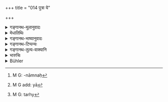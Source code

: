 +++
title = "014 पुत्रा ये"

+++

<details><summary>गङ्गानथ-मूलानुवादः</summary>

The sons of twice-born men from women of the next lower caste, who have been enunciated in due order, are called by the name of the lower caste, on account of the taint attaching to their mothers.—(14)
</details>

<details><summary>मेधातिथिः</summary>

यथा ब्राह्मणात् क्षत्रियायां वैश्यायां च एवं क्षत्रियाद् उभयोस् तान् **अनन्तरनाम्ना**[^६७] **प्रचक्षते** । अनन्तरा अनुलोमा[^६८] जातिः समाना तेषाम्, मातृजातीया इत्य् अर्थः । **अनन्तर**ग्रहणम् अविवक्षितम् । अत एवाह **मातृदोषाद्** इति । पितृजात्युत्कर्षेण नो दुष्यन्ते । अतश् च सत्य् अपि वर्णसंकरत्वे वचनान् मातृजात्याः स्मृताः । संस्कारास् तेषु कर्तव्या इत्य् उक्तं भवति । न ह्य्[^६९] एतद् वचनम् अन्तरेण क्षत्रियादिसंस्कारास् तेषु लभ्यन्ते, अश्वतरवज् जात्यन्तरत्वात् । वचनेन तु मातृजाताव् उक्तायाम् अदोषः ॥ १०.१४ ॥


[^६९]:
     M G: tarhy


[^६८]:
     M G add: yā


[^६७]:
     M G: -nāmnaḥ
</details>

<details><summary>गङ्गानथ-भाष्यानुवादः</summary>

The child born of the *Brāhmaṇa* on the *Kṣatriya* or the *Vaiśya*
mother, as also one born of the *Kṣatriya* father from the *Vaiśya* or
the *Śūdra* mother,—they call by the name of the lower caste; *i.e*.,
their caste is the next lower in the natural order; which means that
they are of their mother’s caste.

Ṃuch significance is not meant to attach to the term ‘next lower,’ hence
it is added—‘on *account of the taint attaching to their mothers*.’ That
is they are not affected by the superior caste of their father. Hence,
even though in reality they belong to ‘mixed castes,’ yet they have been
declared to be of their mother’s caste. And this means that the proper
sacramental rites should be performed. Apart from the present text,
there is nothing to indicate that for the persons concerned the
sacramental rites proper for the *Kṣatriya* and *Vaiśya* should be
performed. And the reason is that like the *mule*, their caste is a
totally different one. But since the present text declares that they are
of their mother’s caste, there can be nothing wrong in the performance
of their sacramental rites.—(14)
</details>

<details><summary>गङ्गानथ-टिप्पन्यः</summary>

This verse is quoted in *Smṛtikaumudī* (p. 4), which adds the following
notes:—‘*Anantarastrījāḥ*,’ born of wives of inferior
castes;—‘*mātṛdoṣāt*,’ by reason of the inferiority of the mother’s
caste,—‘*anantaranāmnaḥ*,’ named after the mother’s caste.
</details>

<details><summary>गङ्गानथ-तुल्य-वाक्यानि</summary>

**(verses 10.6-41)  
**

See Comparative notes for [Verse
10.6].
</details>

<details><summary>भारुचिः</summary>

ब्राह्मणाद् अनन्तरा क्षत्रिया । तस्यां जातो वर्णेनानन्तरनामा भवति । मातृजातिः क्षत्रियशब्देनोच्यते । प्रयोजनं क्षत्रियजाति[विहितेषु व्यवहा]रेष्व् अस्यापि ग्रहणं यथा स्याद् इति । कथं च न स्यात् । मातृजातितो यस्माद् उत्कृष्टा अनुलोमा उक्ताः "स्त्रीष्व् अनन्तरजातासु द्विजैर् उत्पादितान् सुतान्, सदृशान् एव तान् आहुर् मातृदोषविगर्हितान्" [इति पूर्व]श्लोके । अत उभयवर्णजर्जितानाम् उभयत्राप्राप्तौ सत्याम् इदम् आह । एवं क्षत्रियेण वैश्यायाम् जातो वैश्य्नामा भवति । तत्प्रयोजनं चोक्तम् । नन्व् एवं सति ब्राह्मणेन वैश्यानाम् आनन्तर्याभावात् तत्रोत्पन्नस्य वैश्यव्यपदेशो न प्राप्नोति । एवं क्षत्रियेण शूद्रायां ब्राह्मणेन वा । नैव दोषः । आनन्तर्यस्याविवक्षितत्वाद् अपरवर्णासु स्त्रीषु जाताः सन्तः स्त्रीजातिनामानस् ते भवन्तीति । एवं च सति ब्राह्मणक्षत्रियाभ्यां वर्णद्वयजानाम् अनुलोमानां त्रयाणाम् उपनयनादिसंस्कारार्थम् इदं विज्ञेयम् । तथा च सति शूद्रायाम् उत्पन्नास् त्रयो ऽपि ब्राह्मणादिभ्यस् तन्नामानो मातृदोषाच् छूद्रवद् असंस्कार्याः । एवं च गौतमः- "प्रतिलोमास् तु धर्महीनाः," इत्य् उक्त्वानन्तरम् एवाह- "शूद्रायां च," (ग्ध् ४.२५–२६) अनुलोमा अपीति । इदानाईं यत्र मातृजातित्वम् उत्कृष्टजातेर् अपि नेच्छति तत्रेमं प्रतिषेधम् आरभते ॥ १०.१४ ॥
</details>

<details><summary>Bühler</summary>

014	Those sons of the twice-born, begotten on wives of the next lower castes, who have been enumerated in due order, they call by the name Anantaras (belonging to the next lower caste), on account of the blemish (inherent) in their mothers.
</details>

